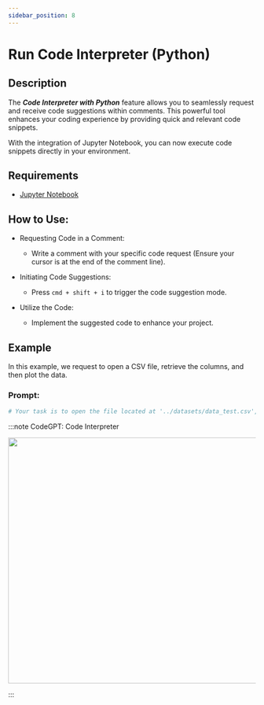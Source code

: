```yaml
---
sidebar_position: 8
---
```


# Run Code Interpreter (Python)

## Description

The ***Code Interpreter with Python*** feature allows you to seamlessly request and receive code suggestions within comments. This powerful tool enhances your coding experience by providing quick and relevant code snippets.

With the integration of Jupyter Notebook, you can now execute code snippets directly in your environment.

## Requirements
- [Jupyter Notebook](https://marketplace.visualstudio.com/items?itemName=ms-toolsai.jupyter)

## How to Use:
- Requesting Code in a Comment:
    - Write a comment with your specific code request (Ensure your cursor is at the end of the comment line).

- Initiating Code Suggestions:
    - Press ```cmd + shift + i``` to trigger the code suggestion mode.

- Utilize the Code:
    - Implement the suggested code to enhance your project.

## Example
In this example, we request to open a CSV file, retrieve the columns, and then plot the data.

### Prompt:

```python noInline
# Your task is to open the file located at '../datasets/data_test.csv', read the data, identify the columns, and then create a meaningful chart to visualize it
```

:::note CodeGPT: Code Interpreter
<p align="center">
      <img width="750" height="500" src="https://github.com/davila7/code-gpt-docs/assets/6216945/314b2a0b-c89a-4458-ae58-1dc2c58a384d" />
</p>
:::




